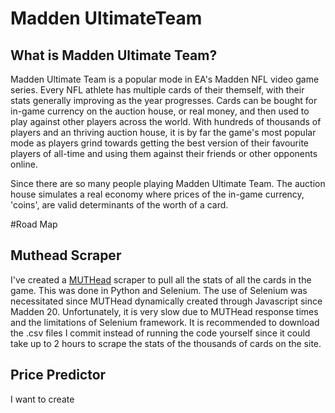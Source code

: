 # Madden UltimateTeam

## What is Madden Ultimate Team?

Madden Ultimate Team is a popular mode in EA's Madden NFL video game series. Every NFL athlete has multiple cards of their themself, with their stats generally improving as the year progresses. Cards can be bought for in-game currency on the auction house, or real money, and then used to play against other players across the world. With hundreds of thousands of players and an thriving auction house, it is by far the game's most popular mode as players grind towards getting the best version of their favourite players of all-time and using them against their friends or other opponents online.

Since there are so many people playing Madden Ultimate Team. The auction house simulates a real economy where prices of the in-game currency, 'coins', are valid determinants of the worth of a card.

#Road Map

## Muthead Scraper
I've created a [MUTHead](https://www.muthead.com/20/players/) scraper to pull all the stats of all the cards in the game. This was done in Python and Selenium. The use of Selenium was necessitated since MUTHead dynamically created through Javascript since Madden 20. Unfortunately, it is very slow due to MUTHead response times and the limitations of Selenium framework. It is recommended to download the .csv files I commit instead of running the code yourself since it could take up to 2 hours to scrape the stats of the thousands of cards on the site.

## Price Predictor
I want to create
